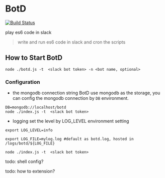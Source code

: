 # BotD
[![Build Status](https://travis-ci.org/botdio/botd.svg?branch=master)](https://travis-ci.org/botdio/botd)

play es6 code in slack
> write and run es6 code in slack 
> and cron the scripts

## How to Start BotD
`
node ./botd.js -t  <slack bot token> -n <bot name, optional>
`

### Configuration
- the mongodb connection string
BotD use mongodb as the storage, you can config the mongodb connection by `DB` environment.
```
DB=mongodb://localhost/botd 
node ./index.js -t  <slack bot token>
```

- logging
set the level by LOG_LEVEL environment setting

```
export LOG_LEVEL=info

export LOG_FILE=mylog.log #default as botd.log, hosted in /logs/botd/${LOG_FILE}    

node ./index.js -t  <slack bot token>
```


todo: shell config?

todo: how to extension?
